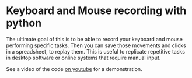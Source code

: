 # Keyboard and Mouse recording with python

The ultimate goal of this is to be able to record your keyboard and mouse performing specific tasks. Then you can save those movements and clicks in a spreadsheet, to replay them. This is useful to replicate repetitive tasks in desktop software or online systems that require manual input.

See a video of the code [on youtube](https://youtu.be/mA8XSCCvyQE) for a demonstration.